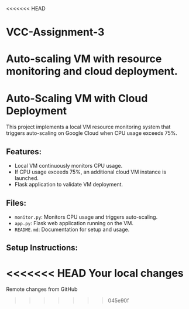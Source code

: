 <<<<<<< HEAD
# VCC-Assignment-3
Auto-scaling VM with resource monitoring and cloud deployment.
=======
# Auto-Scaling VM with Cloud Deployment

This project implements a local VM resource monitoring system that triggers auto-scaling on Google Cloud when CPU usage exceeds 75%.

## Features:
- Local VM continuously monitors CPU usage.
- If CPU usage exceeds 75%, an additional cloud VM instance is launched.
- Flask application to validate VM deployment.

## Files:
- `monitor.py`: Monitors CPU usage and triggers auto-scaling.
- `app.py`: Flask web application running on the VM.
- `README.md`: Documentation for setup and usage.

## Setup Instructions:
<<<<<<< HEAD
Your local changes
=======
Remote changes from GitHub
>>>>>>> 045e90f

